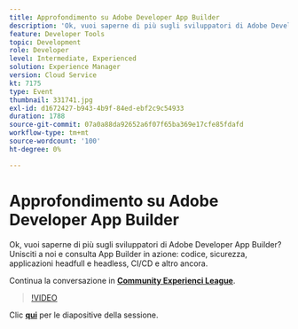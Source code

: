 ```yaml
---
title: Approfondimento su Adobe Developer App Builder
description: 'Ok, vuoi saperne di più sugli sviluppatori di Adobe Developer App Builder? Unisciti a noi e scopri Adobe Developer App Builder in azione: codice, sicurezza, applicazioni headfull e headless, CI/CD e altro ancora. Questa sessione è stata distribuita come parte dell’evento Contenuto Adobe Developers Live.'
feature: Developer Tools
topic: Development
role: Developer
level: Intermediate, Experienced
solution: Experience Manager
version: Cloud Service
kt: 7175
type: Event
thumbnail: 331741.jpg
exl-id: d1672427-b943-4b9f-84ed-ebf2c9c54933
duration: 1788
source-git-commit: 07a0a88da92652a6f07f65ba369e17cfe85fdafd
workflow-type: tm+mt
source-wordcount: '100'
ht-degree: 0%

---
```


# Approfondimento su Adobe Developer App Builder

Ok, vuoi saperne di più sugli sviluppatori di Adobe Developer App Builder? Unisciti a noi e consulta App Builder in azione: codice, sicurezza, applicazioni headfull e headless, CI/CD e altro ancora.

Continua la conversazione in **[Community Experienci League](https://adobe.ly/36Yd3v6)**.

>[!VIDEO](https://video.tv.adobe.com/v/331741/?quality=12&learn=on&hidetitle=true)

Clic **[qui](/help/adobe-developers-live/assets/app-builder.pdf)** per le diapositive della sessione.
